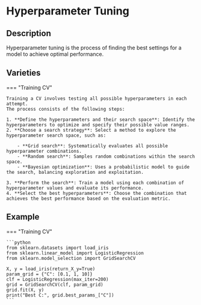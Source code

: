 # Hyperparameter Tuning

## Description

Hyperparameter tuning is the process of finding the best settings for a model to achieve optimal performance.

## Varieties

=== "Training CV"

    Training a CV involves testing all possible hyperparameters in each attempt.
    The process consists of the following steps:

    1. **Define the hyperparameters and their search space**: Identify the hyperparameters to optimize and specify their possible value ranges.
    2. **Choose a search strategy**: Select a method to explore the hyperparameter search space, such as:

        - **Grid search**: Systematically evaluates all possible hyperparameter combinations.
        - **Random search**: Samples random combinations within the search space.
        - **Bayesian optimization**: Uses a probabilistic model to guide the search, balancing exploration and exploitation.

    3. **Perform the search**: Train a model using each combination of hyperparameter values and evaluate its performance.
    4. **Select the best hyperparameters**: Choose the combination that achieves the best performance based on the evaluation metric.

## Example

=== "Training CV"

    ```python
    from sklearn.datasets import load_iris
    from sklearn.linear_model import LogisticRegression
    from sklearn.model_selection import GridSearchCV

    X, y = load_iris(return_X_y=True)
    param_grid = {"C": [0.1, 1, 10]}
    clf = LogisticRegression(max_iter=200)
    grid = GridSearchCV(clf, param_grid)
    grid.fit(X, y)
    print("Best C:", grid.best_params_["C"])
    ```
